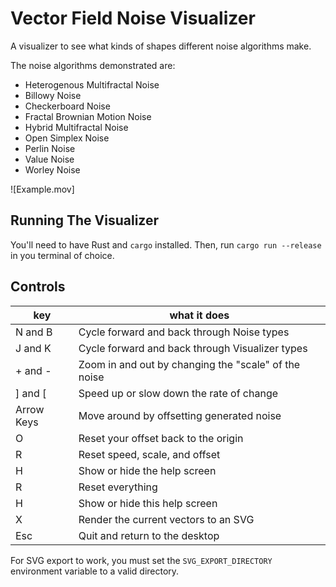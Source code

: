 # Vector Field Noise Visualizer

A visualizer to see what kinds of shapes different noise algorithms make.

The noise algorithms demonstrated are:

- Heterogenous Multifractal Noise
- Billowy Noise
- Checkerboard Noise
- Fractal Brownian Motion Noise
- Hybrid Multifractal Noise
- Open Simplex Noise
- Perlin Noise
- Value Noise
- Worley Noise

![Example.mov]

## Running The Visualizer

You'll need to have Rust and `cargo` installed. Then, run `cargo run --release` in you terminal of choice.

## Controls

| key        | what it does                                         |
| ---------- | ---------------------------------------------------- |
| N and B    | Cycle forward and back through Noise types           |
| J and K    | Cycle forward and back through Visualizer types      |
| + and -    | Zoom in and out by changing the "scale" of the noise |
| ] and [    | Speed up or slow down the rate of change             |
| Arrow Keys | Move around by offsetting generated noise            |
| O          | Reset your offset back to the origin                 |
| R          | Reset speed, scale, and offset                       |
| H          | Show or hide the help screen                         |
| R          | Reset everything                                     |
| H          | Show or hide this help screen                        |
| X          | Render the current vectors to an SVG                 |
| Esc        | Quit and return to the desktop                       |

For SVG export to work, you must set the `SVG_EXPORT_DIRECTORY` environment variable to a valid directory.

[example]: /example.png "An example of the visualizer"
